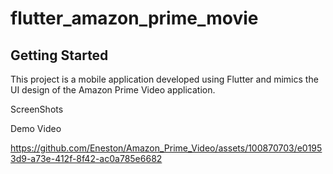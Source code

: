 # flutter_amazon_prime_movie


## Getting Started

This project is a mobile application developed using Flutter and mimics the UI design of the Amazon Prime Video application.

ScreenShots




Demo Video

https://github.com/Eneston/Amazon_Prime_Video/assets/100870703/e01953d9-a73e-412f-8f42-ac0a785e6682


